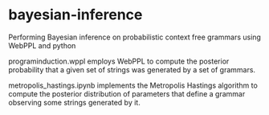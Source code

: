 # bayesian-inference

Performing Bayesian inference on probabilistic context free grammars using WebPPL and python

programinduction.wppl employs WebPPL to compute the posterior probability that a given set of strings was generated by a set of grammars.

metropolis_hastings.ipynb implements the Metropolis Hastings algorithm to compute the posterior distribution of parameters that define a grammar observing some strings generated by it.

